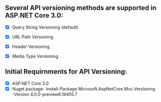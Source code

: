 <h2>Several API versioning methods are supported in ASP.NET Core 3.0:</h2>
  
- [x] Query String Versioning (default)
- [x] URL Path Versioning
- [x] Header Versioning
- [x] Media Type Versioning


<h2>Initial Requirnments for API Versioning:</h2>

- [x] ASP.NET Core 3.0
- [x] Nuget package- Install-Package Microsoft.AspNetCore.Mvc.Versioning -Version 4.0.0-preview8.19405.7
